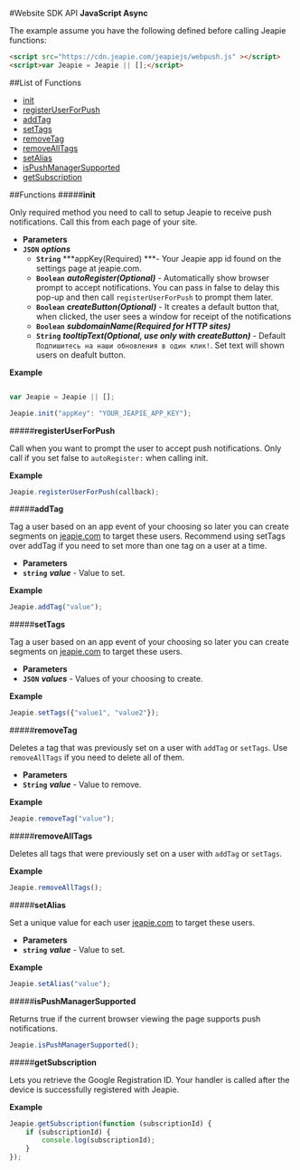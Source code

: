 #Website SDK API
**JavaScript Async**

The example assume you have the following defined before calling Jeapie functions:
```HTML
<script src="https://cdn.jeapie.com/jeapiejs/webpush.js" ></script>
<script>var Jeapie = Jeapie || [];</script>
```

##List of Functions

* [init](#init)
* [registerUserForPush](#registeruserforpush)
* [addTag](#addtag)
* [setTags](#settags)
* [removeTag](#removetag)
* [removeAllTags](#removealltags)
* [setAlias](#setalias)
* [isPushManagerSupported](#ispushmanagersupported)
* [getSubscription](#getsubscription)


##Functions
#####**init**

Only required method you need to call to setup Jeapie to receive push notifications. Call this from each page of your site.

* **Parameters**
 * **`JSON`** ***options***
   * **`String`** ***appKey(Required) ***- Your Jeapie app id found on the settings page at jeapie.com.
   * **`Boolean`** ***autoRegister(Optional)*** - Automatically show browser prompt to accept notifications. You can pass in false to delay this pop-up and then call `registerUserForPush` to prompt them later.
   * **`Boolean`** ***createButton(Optional)*** - It creates a default button that, when clicked, the user sees a window for receipt of the notifications
   * **`Boolean`** ***subdomainName(Required for HTTP sites)*** 
   * **`String`** ***tooltipText(Optional, use only with createButton)*** - Default `Подпишитесь на наши обновления в один клик!`. Set text will shown users on deafult button. 

**Example**
```javascript

var Jeapie = Jeapie || [];

Jeapie.init("appKey": "YOUR_JEAPIE_APP_KEY");
```

#####**registerUserForPush**

Call when you want to prompt the user to accept push notifications. Only call if you set false to `autoRegister:` when calling init.

**Example**
```javascript
Jeapie.registerUserForPush(callback);
```

#####**addTag**

Tag a user based on an app event of your choosing so later you can create segments on [jeapie.com](https://jeapie.com) to target these users. Recommend using setTags over addTag if you need to set more than one tag on a user at a time.

* **Parameters**
 * **`string`** ***value*** - Value to set.

**Example**
```javascript
Jeapie.addTag("value");
```

#####**setTags**

Tag a user based on an app event of your choosing so later you can create segments on [jeapie.com](https://jeapie.com) to target these users.

* **Parameters**
 * **`JSON`** ***values*** - Values of your choosing to create.

**Example**
```javascript
Jeapie.setTags({"value1", "value2"});
```

#####**removeTag**

Deletes a tag that was previously set on a user with `addTag` or `setTags`. Use `removeAllTags` if you need to delete all of them.

* **Parameters**
 * **`String`** ***value*** - Value to remove.

**Example**
```javascript
Jeapie.removeTag("value");
```

#####**removeAllTags**

Deletes all tags that were previously set on a user with `addTag` or `setTags`.

**Example**
```javascript
Jeapie.removeAllTags();
```

#####**setAlias**

Set a unique value for each user [jeapie.com](https://jeapie.com) to target these users. 

* **Parameters**
 * **`string`** ***value*** - Value to set.

**Example**
```javascript
Jeapie.setAlias("value");
```

#####**isPushManagerSupported**

Returns true if the current browser viewing the page supports push notifications.

```javascript
Jeapie.isPushManagerSupported();
```

#####**getSubscription**

Lets you retrieve the Google Registration ID. Your handler is called after the device is successfully registered with Jeapie.

**Example**
```javascript
Jeapie.getSubscription(function (subscriptionId) {
    if (subscriptionId) {
        console.log(subscriptionId);
    }
});
```


